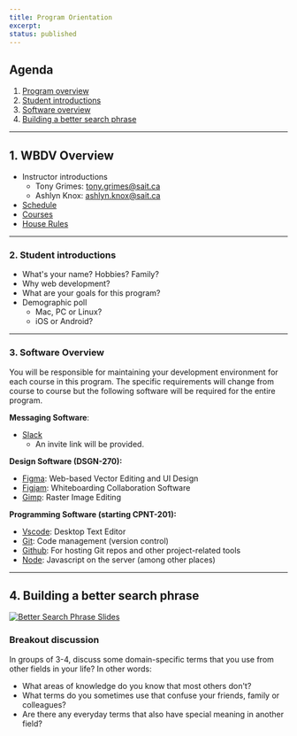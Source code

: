 ```yaml
---
title: Program Orientation
excerpt: 
status: published
---
```


## Agenda
1. [Program overview](#1-wbdv-overview)
2. [Student introductions](#2-student-introductions)
3. [Software overview](#3-software-overview)
4. [Building a better search phrase](#4-building-a-better-search-phrase)

---

## 1. WBDV Overview
- Instructor introductions
    - Tony Grimes: [tony.grimes@sait.ca](mailto:tony.grimes@sait.ca)
    - Ashlyn Knox: [ashlyn.knox@sait.ca](mailto:ashlyn.knox@sait.ca)
- [Schedule](/)
- [Courses](/courses)
- [House Rules](/house-rules)

---

### 2. Student introductions
- What's your name? Hobbies? Family?
- Why web development?
- What are your goals for this program?
- Demographic poll
    - Mac, PC or Linux?
    - iOS or Android?

---

### 3. Software Overview
You will be responsible for maintaining your development environment for each course in this program. The specific requirements will change from course to course but the following software will be required for the entire program.

**Messaging Software**:
- [Slack](https://slack.com/intl/en-ca/downloads/)
  - An invite link will be provided.

**Design Software (DSGN-270):**
- [Figma](https://figma.com): Web-based Vector Editing and UI Design
- [Figjam](https://www.figma.com/figjam/): Whiteboarding Collaboration Software 
- [Gimp](https://www.gimp.org/): Raster Image Editing


**Programming Software (starting CPNT-201):**  
- [Vscode](https://code.visualstudio.com/): Desktop Text Editor
- [Git](https://git-scm.com/): Code management (version control)
- [Github](https://github.com): For hosting Git repos and other project-related tools
- [Node](https://nodejs.org/en/): Javascript on the server (among other places)

---

## 4. Building a better search phrase
[![Better Search Phrase Slides](/images/slides/better-search-phrases.png)](https://sait-wbdv.github.io/slides/w23/cpnt-270/better-search-phrases.html)


### Breakout discussion
In groups of 3-4, discuss some domain-specific terms that you use from other fields in your life? In other words:
- What areas of knowledge do you know that most others don't?
- What terms do you sometimes use that confuse your friends, family or colleagues?
- Are there any everyday terms that also have special meaning in another field?